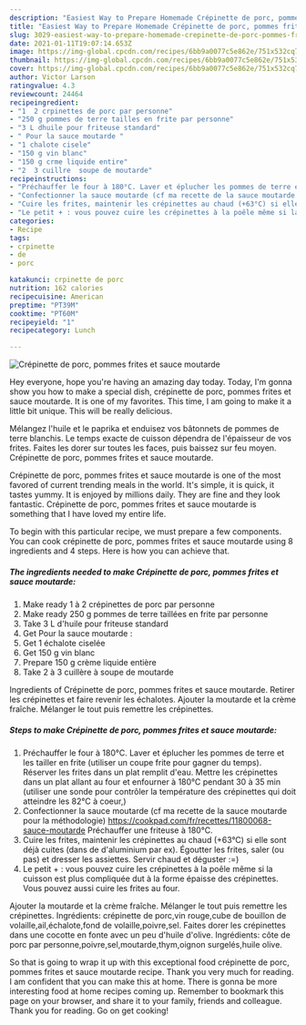```yaml
---
description: "Easiest Way to Prepare Homemade Crépinette de porc, pommes frites et sauce moutarde"
title: "Easiest Way to Prepare Homemade Crépinette de porc, pommes frites et sauce moutarde"
slug: 3029-easiest-way-to-prepare-homemade-crepinette-de-porc-pommes-frites-et-sauce-moutarde
date: 2021-01-11T19:07:14.653Z
image: https://img-global.cpcdn.com/recipes/6bb9a0077c5e862e/751x532cq70/crepinette-de-porc-pommes-frites-et-sauce-moutarde-photo-principale-de-la-recette.jpg
thumbnail: https://img-global.cpcdn.com/recipes/6bb9a0077c5e862e/751x532cq70/crepinette-de-porc-pommes-frites-et-sauce-moutarde-photo-principale-de-la-recette.jpg
cover: https://img-global.cpcdn.com/recipes/6bb9a0077c5e862e/751x532cq70/crepinette-de-porc-pommes-frites-et-sauce-moutarde-photo-principale-de-la-recette.jpg
author: Victor Larson
ratingvalue: 4.3
reviewcount: 24464
recipeingredient:
- "1  2 crpinettes de porc par personne"
- "250 g pommes de terre tailles en frite par personne"
- "3 L dhuile pour friteuse standard"
- " Pour la sauce moutarde "
- "1 chalote cisele"
- "150 g vin blanc"
- "150 g crme liquide entire"
- "2  3 cuillre  soupe de moutarde"
recipeinstructions:
- "Préchauffer le four à 180°C. Laver et éplucher les pommes de terre et les tailler en frite (utiliser un coupe frite pour gagner du temps). Réserver les frites dans un plat remplit d&#39;eau. Mettre les crépinettes dans un plat allant au four et enfourner à 180°C pendant 30 à 35 min (utiliser une sonde pour contrôler la température des crépinettes qui doit atteindre les 82°C à coeur,)"
- "Confectionner la sauce moutarde (cf ma recette de la sauce moutarde pour la méthodologie) https://cookpad.com/fr/recettes/11800068-sauce-moutarde Préchauffer une friteuse à 180°C."
- "Cuire les frites, maintenir les crépinettes au chaud (+63°C) si elle sont déjà cuites (dans de d&#39;aluminium par ex). Égoutter les frites, saler (ou pas) et dresser les assiettes. Servir chaud et déguster :=)"
- "Le petit + : vous pouvez cuire les crépinettes à la poêle même si la cuisson est plus compliquée dut à la forme épaisse des crépinettes. Vous pouvez aussi cuire les frites au four."
categories:
- Recipe
tags:
- crpinette
- de
- porc

katakunci: crpinette de porc 
nutrition: 162 calories
recipecuisine: American
preptime: "PT39M"
cooktime: "PT60M"
recipeyield: "1"
recipecategory: Lunch

---
```



![Crépinette de porc, pommes frites et sauce moutarde](https://img-global.cpcdn.com/recipes/6bb9a0077c5e862e/751x532cq70/crepinette-de-porc-pommes-frites-et-sauce-moutarde-photo-principale-de-la-recette.jpg)

Hey everyone, hope you're having an amazing day today. Today, I'm gonna show you how to make a special dish, crépinette de porc, pommes frites et sauce moutarde. It is one of my favorites. This time, I am going to make it a little bit unique. This will be really delicious.

Mélangez l&#39;huile et le paprika et enduisez vos bâtonnets de pommes de terre blanchis. Le temps exacte de cuisson dépendra de l&#39;épaisseur de vos frites. Faites les dorer sur toutes les faces, puis baissez sur feu moyen. Crépinette de porc, pommes frites et sauce moutarde.

Crépinette de porc, pommes frites et sauce moutarde is one of the most favored of current trending meals in the world. It's simple, it is quick, it tastes yummy. It is enjoyed by millions daily. They are fine and they look fantastic. Crépinette de porc, pommes frites et sauce moutarde is something that I have loved my entire life.


To begin with this particular recipe, we must prepare a few components. You can cook crépinette de porc, pommes frites et sauce moutarde using 8 ingredients and 4 steps. Here is how you can achieve that.

<!--inarticleads1-->

##### The ingredients needed to make Crépinette de porc, pommes frites et sauce moutarde:

1. Make ready 1 à 2 crépinettes de porc par personne
1. Make ready 250 g pommes de terre taillées en frite par personne
1. Take 3 L d&#39;huile pour friteuse standard
1. Get  Pour la sauce moutarde :
1. Get 1 échalote ciselée
1. Get 150 g vin blanc
1. Prepare 150 g crème liquide entière
1. Take 2 à 3 cuillère à soupe de moutarde


Ingredients of Crépinette de porc, pommes frites et sauce moutarde. Retirer les crépinettes et faire revenir les échalotes. Ajouter la moutarde et la crème fraîche. Mélanger le tout puis remettre les crépinettes. 

<!--inarticleads2-->

##### Steps to make Crépinette de porc, pommes frites et sauce moutarde:

1. Préchauffer le four à 180°C. Laver et éplucher les pommes de terre et les tailler en frite (utiliser un coupe frite pour gagner du temps). Réserver les frites dans un plat remplit d&#39;eau. Mettre les crépinettes dans un plat allant au four et enfourner à 180°C pendant 30 à 35 min (utiliser une sonde pour contrôler la température des crépinettes qui doit atteindre les 82°C à coeur,)
1. Confectionner la sauce moutarde (cf ma recette de la sauce moutarde pour la méthodologie) https://cookpad.com/fr/recettes/11800068-sauce-moutarde Préchauffer une friteuse à 180°C.
1. Cuire les frites, maintenir les crépinettes au chaud (+63°C) si elle sont déjà cuites (dans de d&#39;aluminium par ex). Égoutter les frites, saler (ou pas) et dresser les assiettes. Servir chaud et déguster :=)
1. Le petit + : vous pouvez cuire les crépinettes à la poêle même si la cuisson est plus compliquée dut à la forme épaisse des crépinettes. Vous pouvez aussi cuire les frites au four.


Ajouter la moutarde et la crème fraîche. Mélanger le tout puis remettre les crépinettes. Ingrédients: crépinette de porc,vin rouge,cube de bouillon de volaille,ail,échalote,fond de volaille,poivre,sel. Faites dorer les crépinettes dans une cocotte en fonte avec un peu d&#39;huile d&#39;olive. Ingrédients: côte de porc par personne,poivre,sel,moutarde,thym,oignon surgelés,huile olive. 

So that is going to wrap it up with this exceptional food crépinette de porc, pommes frites et sauce moutarde recipe. Thank you very much for reading. I am confident that you can make this at home. There is gonna be more interesting food at home recipes coming up. Remember to bookmark this page on your browser, and share it to your family, friends and colleague. Thank you for reading. Go on get cooking!
